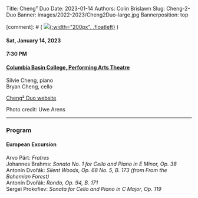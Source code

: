 Title: Cheng² Duo
Date: 2023-01-14
Authors: Colin Brislawn
Slug: Cheng-2-Duo
Banner: images/2022-2023/Cheng2Duo-large.jpg
Bannerposition: top

[comment]: # ( [![ ]({filename}/images/2022-2023/BalourdetQuartet-400.jpg){:width="200px", .floatleft}]({filename}./BalourdetQuartet.md) )

#### Sat, January 14, 2023

#### 7:30 PM

#### [Columbia Basin College, Performing Arts Theatre](https://goo.gl/maps/BZDawJuNMRM2)

Silvie Cheng, piano <br>
Bryan Cheng, cello

[Cheng² Duo website](https://www.cheng2duo.com/)

Photo credit: Uwe Arens

---

### Program

#### European Excursion

Arvo Pärt: *Fratres* <br>
Johannes Brahms: *Sonata No. 1 for Cello and Piano in E Minor, Op. 38* <br>
Antonín Dvořák: *Silent Woods, Op. 68 No. 5, B. 173 (from From the Bohemian Forest)* <br>
Antonín Dvořák: *Rondo, Op. 94, B. 171* <br>
Sergei Prokofiev: *Sonata for Cello and Piano in C Major, Op. 119*

<!--
---

### Performer Biographies

[Axiom Brass bios (Word Document)]({attach}/2022-2023/Axiom bios.docx)

-->
